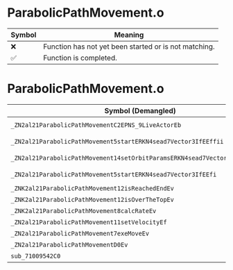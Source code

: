 # ParabolicPathMovement.o
| Symbol | Meaning 
| ------------- | ------------- 
| :x: | Function has not yet been started or is not matching. 
| :white_check_mark: | Function is completed. 


# ParabolicPathMovement.o
| Symbol (Demangled) | Symbol (Mangled) | Decompiled? |
| ------------- |  ------------- | ------------- |
| `_ZN2al21ParabolicPathMovementC2EPNS_9LiveActorEb` | `al::ParabolicPathMovement::ParabolicPathMovement(al::LiveActor *,bool)` | :white_check_mark: |
| `_ZN2al21ParabolicPathMovement5startERKN4sead7Vector3IfEEffii` | `al::ParabolicPathMovement::start(sead::Vector3<float> const&,float,float,int,int)` | :white_check_mark: |
| `_ZN2al21ParabolicPathMovement14setOrbitParamsERKN4sead7Vector3IfEES5_ffii` | `al::ParabolicPathMovement::setOrbitParams(sead::Vector3<float> const&,sead::Vector3<float> const&,float,float,int,int)` | :white_check_mark: |
| `_ZN2al21ParabolicPathMovement5startERKN4sead7Vector3IfEEfi` | `al::ParabolicPathMovement::start(sead::Vector3<float> const&,float,int)` | :white_check_mark: |
| `_ZNK2al21ParabolicPathMovement12isReachedEndEv` | `al::ParabolicPathMovement::isReachedEnd(void)const` | :white_check_mark: |
| `_ZNK2al21ParabolicPathMovement12isOverTheTopEv` | `al::ParabolicPathMovement::isOverTheTop(void)const` | :white_check_mark: |
| `_ZNK2al21ParabolicPathMovement8calcRateEv` | `al::ParabolicPathMovement::calcRate(void)const` | :white_check_mark: |
| `_ZN2al21ParabolicPathMovement11setVelocityEf` | `al::ParabolicPathMovement::setVelocity(float)` | :white_check_mark: |
| `_ZN2al21ParabolicPathMovement7exeMoveEv` | `al::ParabolicPathMovement::exeMove(void)` | :white_check_mark: |
| `_ZN2al21ParabolicPathMovementD0Ev` | `al::ParabolicPathMovement::~ParabolicPathMovement()` | :white_check_mark: |
| `sub_71009542C0` | `` | :white_check_mark: |
